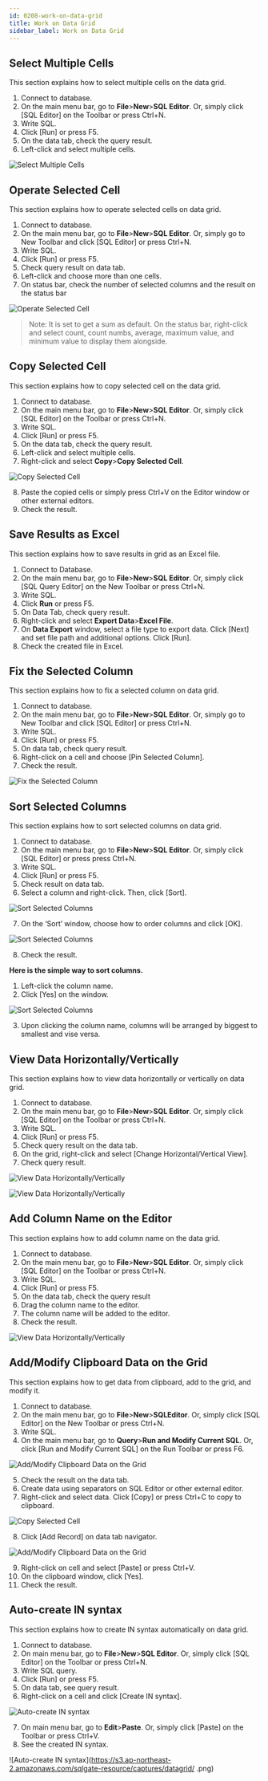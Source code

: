 ```yaml
---
id: 0208-work-on-data-grid
title: Work on Data Grid
sidebar_label: Work on Data Grid
---
```



## Select Multiple Cells

This section explains how to select multiple cells on the data grid.

1. Connect to database.
2. On the main menu bar, go to **File**>**New**>**SQL Editor**. Or, simply click [SQL Editor] on the Toolbar or press Ctrl+N.
3. Write SQL.
4. Click [Run] or press F5.
5. On the data tab, check the query result.
6. Left-click and select multiple cells.

![Select Multiple Cells](https://s3.ap-northeast-2.amazonaws.com/sqlgate-resource/captures/datagrid/datagrid-selectMultipleCells.png)


## Operate Selected Cell

This section explains how to operate selected cells on data grid.

1. Connect to database.
2. On the main menu bar, go to **File**>**New**>**SQL Editor**. Or, simply go to New Toolbar and click [SQL Editor] or press Ctrl+N.
3. Write SQL.
4. Click [Run] or press F5.
5. Check query result on data tab.
6. Left-click and choose more than one cells.
7. On status bar, check the number of selected columns and the result on the status bar

![Operate Selected Cell](https://s3.ap-northeast-2.amazonaws.com/sqlgate-resource/captures/datagrid/datagrid-operateSelectedCell.png)

> Note: It is set to get a sum as default. On the status bar, right-click and select count, count numbs, average, maximum value, and minimum value to display them alongside.



## Copy Selected Cell

This section explains how to copy selected cell on the data grid.

1. Connect to database.
2. On the main menu bar, go to **File**>**New**>**SQL Editor**. Or, simply click [SQL Editor] on  the Toolbar or press Ctrl+N.
3. Write SQL.
4. Click [Run] or press F5.
5. On the data tab, check the query result.
6. Left-click and select multiple cells.
7. Right-click and select **Copy**>**Copy Selected Cell**.

![Copy Selected Cell](https://s3.ap-northeast-2.amazonaws.com/sqlgate-resource/captures/datagrid/datagrid-copySelectedCells.png)

8. Paste the copied cells or simply press Ctrl+V on the Editor window or other external editors.
9. Check the result.


## Save Results as Excel

This section explains how to save results in grid as an Excel file.

1. Connect to Database.
2. On the main menu bar, go to **File**>**New**>**SQL Editor**. Or, simply click [SQL Query Editor] on the New Toolbar or press Ctrl+N.
3. Write SQL.
4. Click **Run** or press F5.
5. On Data Tab, check query result.
6. Right-click and select **Export Data**>**Excel File**.
7. On **Data Export** window, select a file type to export data. Click [Next] and set file path and additional options. Click [Run].
8. Check the created file in Excel.


## Fix the Selected Column

This section explains how to fix a selected column on data grid.

1. Connect to database.
2. On the main menu bar, go to **File**>**New**>**SQL Editor**. Or, simply go to New Toolbar and click [SQL Editor] or press Ctrl+N.
3. Write SQL.
4. Click [Run] or press F5.
5. On data tab, check query result.
6. Right-click on a cell and choose [Pin Selected Column].
7. Check the result.

![Fix the Selected Column](https://s3.ap-northeast-2.amazonaws.com/sqlgate-resource/captures/datagrid/datagrid-pinSelectedColumn.png)



## Sort Selected Columns

This section explains how to sort selected columns on data grid.

1. Connect to database.
2. On the main menu bar, go to **File**>**New**>**SQL Editor**. Or, simply click [SQL Editor] or press press Ctrl+N.
3. Write SQL.
4. Click [Run] or press F5.
5. Check result on data tab.
6. Select a column and right-click. Then, click [Sort].

![Sort Selected Columns](https://s3.ap-northeast-2.amazonaws.com/sqlgate-resource/captures/datagrid/datagrid-sortSelectedColumn.png)

7. On the ‘Sort’ window, choose how to order columns and click [OK].

![Sort Selected Columns](https://s3.ap-northeast-2.amazonaws.com/sqlgate-resource/captures/datagrid/datagrid-sortSelectedColumn-01.png)

8. Check the result.


**Here is the simple way to sort columns.**
1. Left-click the column name.
2. Click [Yes] on the window.

![Sort Selected Columns](https://s3.ap-northeast-2.amazonaws.com/sqlgate-resource/captures/datagrid/datagrid-sortSelectedColumn-02.png)

3. Upon clicking the column name, columns will be arranged by biggest to smallest and vise versa.



## View Data Horizontally/Vertically

This section explains how to view data horizontally or vertically on data grid.

1. Connect to database.
2. On the main menu bar, go to **File**>**New**>**SQL Editor**. Or, simply click [SQL Editor] on the Toolbar or press Ctrl+N.
3. Write SQL.
4. Click [Run] or press F5.
5. Check query result on the data tab.
6. On the grid, right-click and select [Change Horizontal/Vertical View].
7. Check query result.

![View Data Horizontally/Vertically](https://s3.ap-northeast-2.amazonaws.com/sqlgate-resource/captures/datagrid/datagrid-viewDataHorizontallyVertically.png)

![View Data Horizontally/Vertically](https://s3.ap-northeast-2.amazonaws.com/sqlgate-resource/captures/datagrid/datagrid-viewDataHorizontallyVertically-01.png)



## Add Column Name on the Editor

This section explains how to add column name on the data grid.

1. Connect to database.
2. On the main menu bar, go to **File**>**New**>**SQL Editor**. Or, simply click [SQL Editor] on the Toolbar or press Ctrl+N.
3. Write SQL.
4. Click [Run] or press F5.
5. On the data tab, check the query result
6. Drag the column name to the editor.
7. The column name will be added to the editor.
8. Check the result.

![View Data Horizontally/Vertically](https://s3.ap-northeast-2.amazonaws.com/sqlgate-resource/captures/datagrid/datagrid-addColumnNameOnTheEditor.png)



## Add/Modify Clipboard Data on the Grid

This section explains how to get data from clipboard, add to the grid, and modify it.

1. Connect to database.
2. On the main menu bar, go to **File**>**New**>**SQLEditor**. Or, simply click [SQL Editor] on the New Toolbar or press Ctrl+N.
3. Write SQL.
4. On the main menu bar, go to **Query**>**Run and Modify Current SQL**. Or, click [Run and Modify Current SQL] on the Run Toolbar or press F6.

![Add/Modify Clipboard Data on the Grid](https://s3.ap-northeast-2.amazonaws.com/sqlgate-resource/captures/datagrid/datagrid-addModifyClipboardData.png)

5. Check the result on the data tab.
6. Create data using separators on SQL Editor or other external editor.
7. Right-click and select data. Click [Copy] or press Ctrl+C to copy to clipboard.

![Copy Selected Cell](https://s3.ap-northeast-2.amazonaws.com/sqlgate-resource/captures/datagrid/datagrid-copySelectedCells.png)

8. Click [Add Record] on data tab navigator.

![Add/Modify Clipboard Data on the Grid](https://s3.ap-northeast-2.amazonaws.com/sqlgate-resource/captures/datagrid/datagrid-addModifyClipboardData-01.png)

9. Right-click on cell and select [Paste] or press Ctrl+V.
10. On the clipboard window, click [Yes].
11. Check the result.


## Auto-create IN syntax

This section explains how to create IN syntax automatically on data grid.

1. Connect to database.
2. On main menu bar, go to **File**>**New**>**SQL Editor**. Or, simply click [SQL Editor] on the Toolbar or press Ctrl+N.
3. Write SQL query.
4. Click [Run] or press F5.
5. On data tab, see query result.
6. Right-click on a cell and click [Create IN syntax].

![Auto-create IN syntax](https://s3.ap-northeast-2.amazonaws.com/sqlgate-resource/captures/datagrid/datagrid-createInSystax.png)

7. On main menu bar, go to **Edit**>**Paste**. Or, simply click [Paste] on the Toolbar or press Ctrl+V.
8. See the created IN syntax.

![Auto-create IN syntax](https://s3.ap-northeast-2.amazonaws.com/sqlgate-resource/captures/datagrid/    .png)